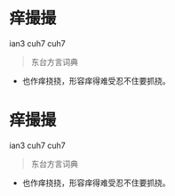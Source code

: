 # 痒撮撮
ian3 cuh7 cuh7
> 东台方言词典
- 也作痒挠挠，形容痒得难受忍不住要抓挠。

# 痒撮撮
ian3 cuh7 cuh7
> 东台方言词典
- 也作痒挠挠，形容痒得难受忍不住要抓挠。
